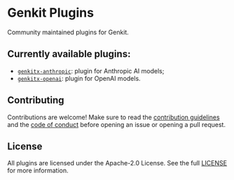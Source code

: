 # Genkit Plugins

Community maintained plugins for Genkit.

## Currently available plugins:

- [`genkitx-anthropic`](https://github.com/Dabolus/genkit-plugins/tree/main/plugins/anthropic): plugin for Anthropic AI models;
- [`genkitx-openai`](https://github.com/Dabolus/genkit-plugins/tree/main/plugins/openai): plugin for OpenAI models.

## Contributing

Contributions are welcome! Make sure to read the [contribution guidelines](https://github.com/Dabolus/genkit-plugins/blob/main/CONTRIBUTING.md)
and the [code of conduct](https://github.com/Dabolus/genkit-plugins/blob/main/CODE_OF_CONDUCT.md) before opening an issue or opening a pull request.

## License

All plugins are licensed under the Apache-2.0 License.
See the full [LICENSE](https://github.com/Dabolus/genkit-plugins/blob/main/LICENSE) for more information.
